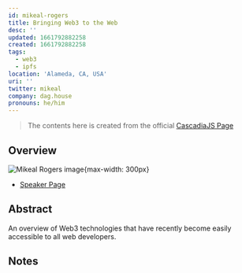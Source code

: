```yaml
---
id: mikeal-rogers
title: Bringing Web3 to the Web
desc: ''
updated: 1661792882258
created: 1661792882258
tags:
  - web3
  - ipfs
location: 'Alameda, CA, USA'
uri: ''
twitter: mikeal
company: dag.house
pronouns: he/him
---
```

> The contents here is created from the official [CascadiaJS Page](https://2022.cascadiajs.com/speakers/mikeal-rogers)

## Overview

![Mikeal Rogers image](https://create-4jr.begin.app/_static/2022/mikeal-rogers.jpg){max-width: 300px}
- [Speaker Page](https://2022.cascadiajs.com/speakers/mikeal-rogers)

## Abstract

An overview of Web3 technologies that have recently become easily accessible to all web developers.

## Notes